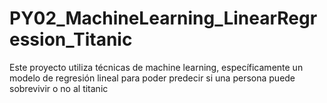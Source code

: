 # PY02_MachineLearning_LinearRegression_Titanic
Este proyecto utiliza técnicas de machine learning, específicamente un modelo de regresión lineal para poder predecir si una persona puede sobrevivir o no al titanic
